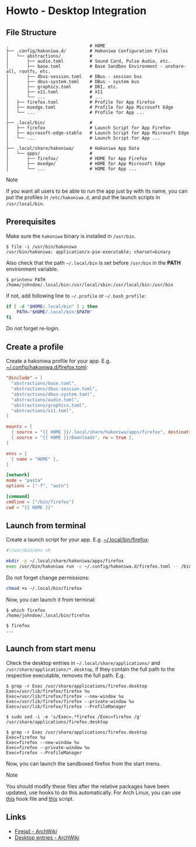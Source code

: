 # Howto - Desktop Integration

## File Structure

```console
.                               # HOME
├── .config/hakoniwa.d/         # Hakoniwa Configuration Files
│   └── abstractions/           #
│       ├── audio.toml          # Sound Card, Pulse Audio, etc.
│       ├── base.toml           # Base Sandbox Environment - unshare-all, rootfs, etc.
│       ├── dbus-session.toml   # DBus - session bus
│       ├── dbus-system.toml    # DBus - system bus
│       ├── graphics.toml       # DRI, etc.
│       ├── x11.toml            # X11
│       └── ...                 # ...
│   ├── firefox.toml            # Profile for App Firefox
│   ├── msedge.toml             # Profile for App Microsoft Edge
│   └── ...                     # Profile for App ...
│
├── .local/bin/                 #
│   ├── firefox                 # Launch Script for App Firefox
│   ├── microsoft-edge-stable   # Launch Script for App Microsoft Edge
│   └── ...                     # Launch Script for App ...
│
├── .local/share/hakoniwa/      # Hakoniwa App Data
│   └── apps/                   #
│       ├── firefox/            # HOME for App Firefox
│       ├── msedge/             # HOME for App Microsoft Edge
│       └── ...                 # HOME for App ...
```

> [!NOTE]
> If you want all users to be able to run the app just by with its name, you can put the
> profiles in `/etc/hakoniwa.d`, and put the launch scripts in `/usr/local/bin`.

## Prerequisites

Make sure the `hakoniwa` binary is installed in `/usr/bin`.

```console
$ file -i /usr/bin/hakoniwa
/usr/bin/hakoniwa: application/x-pie-executable; charset=binary
```

Also check that the path `~/.local/bin` is set before `/usr/bin` in the **PATH** environment variable.

```console
$ printenv PATH
/home/johndoe/.local/bin:/usr/local/sbin:/usr/local/bin:/usr/bin
```

If not, add following line to `~/.profile` or `~/.bash_profile`:

```sh
if [ -d "$HOME/.local/bin" ] ; then
    PATH="$HOME/.local/bin:$PATH"
fi
```

Do not forget re-login.

## Create a profile

Create a hakoniwa profile for your app. E.g. [~/.config/hakoniwa.d/firefox.toml](./config/hakoniwa.d/firefox.toml):

```toml
"@include" = [
  "abstractions/base.toml",
  "abstractions/dbus-session.toml",
  "abstractions/dbus-system.toml",
  "abstractions/audio.toml",
  "abstractions/graphics.toml",
  "abstractions/x11.toml",
]

mounts = [
  { source = "{{ HOME }}/.local/share/hakoniwa/apps/firefox", destination = "{{ HOME }}", rw = true },
  { source = "{{ HOME }}/Downloads", rw = true },
]

envs = [
  { name = "HOME" },
]

[network]
mode = "pasta"
options = ["-T", "auto"]

[command]
cmdline = ["/bin/firefox"]
cwd = "{{ HOME }}"
```

## Launch from terminal

Create a launch script for your app. E.g. [~/.local/bin/firefox](./local/bin/firefox):

```sh
#!/usr/bin/env sh

mkdir -p ~/.local/share/hakoniwa/apps/firefox
exec /usr/bin/hakoniwa run -c ~/.config/hakoniwa.d/firefox.toml -- /bin/firefox "$@"
```

Do not forget change permissions:

```sh
chmod +x ~/.local/bin/firefox
```

Now, you can launch it from terminal:

```console
$ which firefox
/home/johndoe/.local/bin/firefox

$ firefox
...
```

## Launch from start menu

Check the desktop entries in `~/.local/share/applications/` and `/usr/share/applications/*.desktop`,
if they contain the full path to the respective executable, removes the full path. E.g.

```console
$ grep -r Exec /usr/share/applications/firefox.desktop
Exec=/usr/lib/firefox/firefox %u
Exec=/usr/lib/firefox/firefox --new-window %u
Exec=/usr/lib/firefox/firefox --private-window %u
Exec=/usr/lib/firefox/firefox --ProfileManager

$ sudo sed -i -e 's/Exec=.*firefox /Exec=firefox /g' /usr/share/applications/firefox.desktop

$ grep -r Exec /usr/share/applications/firefox.desktop
Exec=firefox %u
Exec=firefox --new-window %u
Exec=firefox --private-window %u
Exec=firefox --ProfileManager
```

Now, you can launch the sandboxed firefox from the start menu.

> [!NOTE]
> You should modify these files after the relative packages have been updated, use hooks to do this
> automatically. For Arch Linux, you can use [this](./pm/libalpm/hooks/hakoniwa.hook) hook file and
> [this](./pm/libalpm/scripts/hakoniwa) script.

## Links

- [Firejail - ArchWiki]
- [Desktop entries - ArchWiki]

[Firejail - ArchWiki]: https://wiki.archlinux.org/title/Firejail
[Desktop entries - ArchWiki]: https://wiki.archlinux.org/title/Desktop_entries
